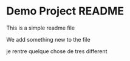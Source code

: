 # Demo Project README
This is a simple readme file

We add something new to the file

je rentre quelque chose de tres different